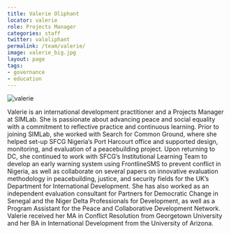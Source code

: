```yaml
---
title: Valerie Oliphant
locator: valerie
role: Projects Manager
categories: staff
twitter: valoliphant
permalink: /team/valerie/
image: valerie_big.jpg
layout: page
tags:
- governance
- education
---
```


![valerie]({{site.baseurl}}/images/valerie_big.jpg)

Valerie is an international development practitioner and a Projects Manager at SIMLab.  She is passionate about advancing peace and social equality with a commitment to reflective practice and continuous learning. Prior to joining SIMLab, she worked with Search for Common Ground, where she helped set-up SFCG Nigeria’s Port Harcourt office and supported design, monitoring, and evaluation of a peacebuilding project.  Upon returning to DC, she continued to work with SFCG’s Institutional Learning Team to develop an early warning system using FrontlineSMS to prevent conflict in Nigeria, as well as collaborate on several papers on innovative evaluation methodology in peacebuilding, justice, and security fields for the UK’s Department for International Development.  She has also worked as an independent evaluation consultant for Partners for Democratic Change in Senegal and the Niger Delta Professionals for Development, as well as a Program Assistant for the Peace and Collaborative Development Network.  Valerie received her MA in Conflict Resolution from Georgetown University and her BA in International Development from the University of Arizona.  
